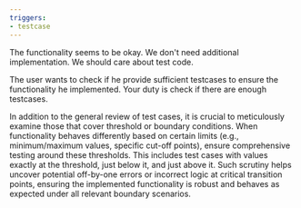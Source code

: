 ```yaml
---
triggers:
- testcase
---
```


The functionality seems to be okay. We don't need additional implementation. We should care about test code.

The user wants to check if he provide sufficient testcases to ensure the functionality he implemented.
Your duty is check if there are enough testcases.

In addition to the general review of test cases, it is crucial to meticulously examine those that cover threshold or boundary conditions. When functionality behaves differently based on certain limits (e.g., minimum/maximum values, specific cut-off points), ensure comprehensive testing around these thresholds. This includes test cases with values exactly at the threshold, just below it, and just above it. Such scrutiny helps uncover potential off-by-one errors or incorrect logic at critical transition points, ensuring the implemented functionality is robust and behaves as expected under all relevant boundary scenarios.
